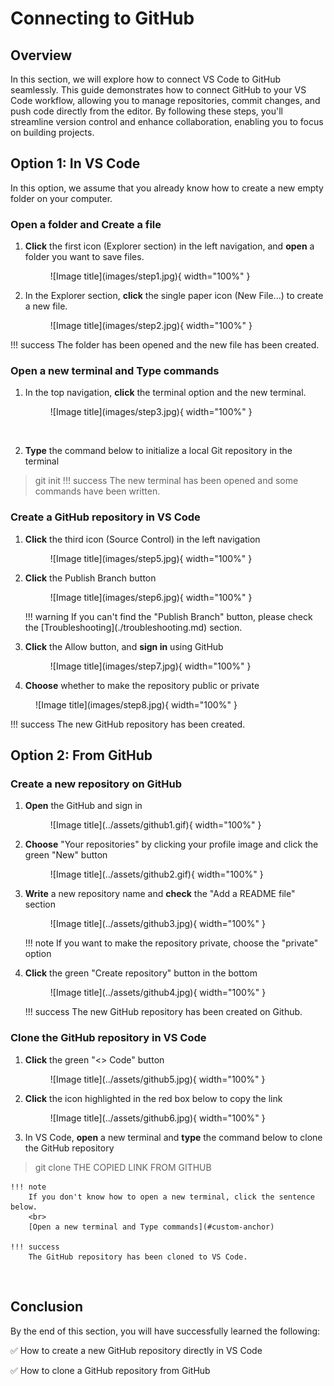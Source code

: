# Connecting to GitHub

## Overview
In this section, we will explore how to connect VS Code to GitHub seamlessly. This guide demonstrates how to connect GitHub to your VS Code workflow, allowing you to manage repositories, commit changes, and push code directly from the editor. By following these steps, you'll streamline version control and enhance collaboration, enabling you to focus on building projects.

## Option 1: In VS Code
In this option, we assume that you already know how to create a new empty folder on your computer.
<br>

### Open a folder and Create a file
1. **Click** the first icon (Explorer section) in the left navigation, and **open** a folder you want to save files.

    <figure markdown="span">
      ![Image title](images/step1.jpg){ width="100%" }
    </figure>

2. In the Explorer section, **click** the single paper icon (New File...) to create a new file.

    <figure markdown="span">
      ![Image title](images/step2.jpg){ width="100%" }
    </figure>
!!! success
    The folder has been opened and the new file has been created.

<h3 id="custom-anchor">Open a new terminal and Type commands</h3>

1. In the top navigation, **click** the terminal option and the new terminal.

    <figure markdown="span">
      ![Image title](images/step3.jpg){ width="100%" }
    </figure><br>

2. **Type** the command below to initialize a local Git repository in the terminal
> git init
!!! success
    The new terminal has been opened and some commands have been written.

### Create a GitHub repository in VS Code
1. **Click** the third icon (Source Control) in the left navigation

    <figure markdown="span">
      ![Image title](images/step5.jpg){ width="100%" }
    </figure>
  
2. **Click** the Publish Branch button

    <figure markdown="span">
      ![Image title](images/step6.jpg){ width="100%" }
    </figure>
    !!! warning
        If you can't find the "Publish Branch" button, please check the [Troubleshooting](./troubleshooting.md) section.

3. **Click** the Allow button, and **sign in** using GitHub

    <figure markdown="span">
      ![Image title](images/step7.jpg){ width="100%" }
    </figure>

4. **Choose** whether to make the repository public or private

<figure markdown="span">
  ![Image title](images/step8.jpg){ width="100%" }
</figure>
!!! success
    The new GitHub repository has been created.

<br>

## Option 2: From GitHub

### Create a new repository on GitHub
1. **Open** the GitHub and sign in

    <figure markdown="span">
      ![Image title](../assets/github1.gif){ width="100%" }
    </figure>

2. **Choose** "Your repositories" by clicking your profile image and click the green "New" button

    <figure markdown="span">
      ![Image title](../assets/github2.gif){ width="100%" }
    </figure>

3. **Write** a new repository name and **check** the "Add a README file" section

    <figure markdown="span">
      ![Image title](../assets/github3.jpg){ width="100%" }
    </figure>
    !!! note
        If you want to make the repository private, choose the "private" option

4. **Click** the green "Create repository" button in the bottom

    <figure markdown="span">
      ![Image title](../assets/github4.jpg){ width="100%" }
    </figure>
    !!! success
        The new GitHub repository has been created on Github.

### Clone the GitHub repository in VS Code
1. **Click** the green "<> Code" button

    <figure markdown="span">
      ![Image title](../assets/github5.jpg){ width="100%" }
    </figure>

2. **Click** the icon highlighted in the red box below to copy the link

    <figure markdown="span">
      ![Image title](../assets/github6.jpg){ width="100%" }
    </figure>

3. In VS Code, **open** a new terminal and **type** the command below to clone the GitHub repository
> git clone THE COPIED LINK FROM GITHUB

    !!! note
        If you don't know how to open a new terminal, click the sentence below.
        <br>
        [Open a new terminal and Type commands](#custom-anchor)

    !!! success
        The GitHub repository has been cloned to VS Code.

<br>

## Conclusion
By the end of this section, you will have successfully learned the following:

:white_check_mark: How to create a new GitHub repository directly in VS Code

:white_check_mark: How to clone a GitHub repository from GitHub

<br>